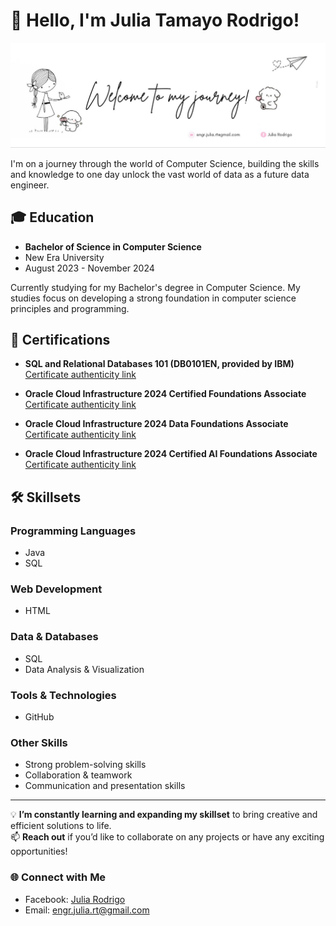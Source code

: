 # 👋 **Hello, I'm Julia Tamayo Rodrigo!**

![Welcome to my journey!](https://github.com/engr-julia/engr-julia/raw/main/photo_6147724065197113938_y.jpg)

I'm on a journey through the world of Computer Science, building the skills and knowledge to one day unlock the vast world of data as a future data engineer.

## 🎓 Education
- **Bachelor of Science in Computer Science**
- New Era University
- August 2023 - November 2024

Currently studying for my Bachelor's degree in Computer Science. My studies focus on developing a strong foundation in computer science principles and programming.

## 📜 Certifications
- **SQL and Relational Databases 101 (DB0101EN, provided by IBM)**  
  [Certificate authenticity link](https://courses.cognitiveclass.ai/certificates/8534fe56c2024b459015134d9ebb1dbc)

- **Oracle Cloud Infrastructure 2024 Certified Foundations Associate**  
  [Certificate authenticity link](https://catalog-education.oracle.com/ords/certview/sharebadge?id=246808BA7BFB8CB524F0F4062E5771843277A4CDC454053833BF7DB91936AEBF&fbclid=IwY2xjawG5NElleHRuA2FlbQIxMQABHdYoMvmJcVYEhnogLVy69avubCidmfwRUtmJWRuItaS9VMYF3hCSmqguCg_aem_48grWa2gBazsMF-91MI6NQ)

- **Oracle Cloud Infrastructure 2024 Data Foundations Associate**  
  [Certificate authenticity link](https://catalog-education.oracle.com/ords/certview/sharebadge?id=246808BA7BFB8CB524F0F4062E577184CE6D3E094E0A145CFAAA5049D5A820AE&fbclid=IwY2xjawHAn11leHRuA2FlbQIxMQABHWi1NwNFHc_gkFbfCLHtaCuRzliRlMbS1gsSQ-GTPpfQpFEqvp1ZhdtvNg_aem_jiR6MJKsleY0a3ToZ0NwcQ)

- **Oracle Cloud Infrastructure 2024 Certified AI Foundations Associate**  
  [Certificate authenticity link](https://catalog-education.oracle.com/ords/certview/sharebadge?id=49CBA67A962309CC3E6AAA483B73864D47619BA224B6EEDD3E9FECF49D3B7942&fbclid=IwY2xjawHL0ttleHRuA2FlbQIxMQABHeSCHFrvKpzjc6lHXj9jU3ianLmLqO_5JFa0knDTtpFq1ZjInqM1983JaQ_aem_IqmG1y3jzdxEF7OMlTKFBA)

## 🛠 Skillsets
### Programming Languages
- Java
- SQL

### Web Development
- HTML

### Data & Databases
- SQL
- Data Analysis & Visualization

### Tools & Technologies
- GitHub

### Other Skills
- Strong problem-solving skills
- Collaboration & teamwork
- Communication and presentation skills

---

💡 **I’m constantly learning and expanding my skillset** to bring creative and efficient solutions to life.  
📫 **Reach out** if you’d like to collaborate on any projects or have any exciting opportunities!

### 🌐 Connect with Me
- Facebook: [Julia Rodrigo](https://www.facebook.com/JuliaRodrigo)
- Email: [engr.julia.rt@gmail.com](mailto:engr.julia.rt@gmail.com)
